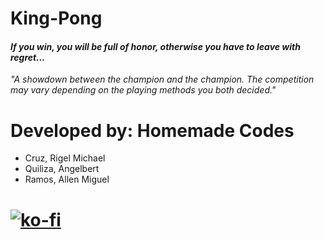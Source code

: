 # King-Pong

#### ***If you win, you will be full of honor, otherwise you have to leave with regret...***
*"A showdown between the champion and the champion. The competition may vary depending on the playing methods you both decided."*

# Developed by: Homemade Codes

 - Cruz, Rigel Michael
 - Quiliza, Angelbert
 - Ramos, Allen Miguel

# [![ko-fi](https://ko-fi.com/img/githubbutton_sm.svg)](https://ko-fi.com/J3J123MH0)
